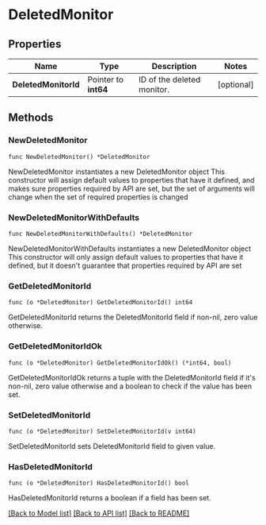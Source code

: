 # DeletedMonitor

## Properties

Name | Type | Description | Notes
---- | ---- | ----------- | ------
**DeletedMonitorId** | Pointer to **int64** | ID of the deleted monitor. | [optional] 

## Methods

### NewDeletedMonitor

`func NewDeletedMonitor() *DeletedMonitor`

NewDeletedMonitor instantiates a new DeletedMonitor object
This constructor will assign default values to properties that have it defined,
and makes sure properties required by API are set, but the set of arguments
will change when the set of required properties is changed

### NewDeletedMonitorWithDefaults

`func NewDeletedMonitorWithDefaults() *DeletedMonitor`

NewDeletedMonitorWithDefaults instantiates a new DeletedMonitor object
This constructor will only assign default values to properties that have it defined,
but it doesn't guarantee that properties required by API are set

### GetDeletedMonitorId

`func (o *DeletedMonitor) GetDeletedMonitorId() int64`

GetDeletedMonitorId returns the DeletedMonitorId field if non-nil, zero value otherwise.

### GetDeletedMonitorIdOk

`func (o *DeletedMonitor) GetDeletedMonitorIdOk() (*int64, bool)`

GetDeletedMonitorIdOk returns a tuple with the DeletedMonitorId field if it's non-nil, zero value otherwise
and a boolean to check if the value has been set.

### SetDeletedMonitorId

`func (o *DeletedMonitor) SetDeletedMonitorId(v int64)`

SetDeletedMonitorId sets DeletedMonitorId field to given value.

### HasDeletedMonitorId

`func (o *DeletedMonitor) HasDeletedMonitorId() bool`

HasDeletedMonitorId returns a boolean if a field has been set.


[[Back to Model list]](../README.md#documentation-for-models) [[Back to API list]](../README.md#documentation-for-api-endpoints) [[Back to README]](../README.md)


